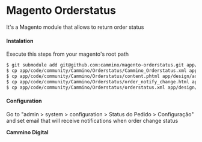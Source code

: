 # Magento Orderstatus

It's a Magento module that allows to return order status

 
#### Instalation

Execute this steps from your magento's root path

```sh
$ git submodule add git@github.com:cammino/magento-orderstatus.git app/code/community/Cammino/Orderstatus
$ cp app/code/community/Cammino/Orderstatus/Cammino_Orderstatus.xml app/etc/modules
$ cp app/code/community/Cammino/Orderstatus/content.phtml app/design/adminhtml/default/default/template/orderstatus/content.phtml
$ cp app/code/community/Cammino/Orderstatus/order_notify_change.html app/locale/pt_BR/template/email
$ cp app/code/community/Cammino/Orderstatus/orderstatus.xml app/design/adminhtml/default/default/layout
```
#### Configuration

Go to "admin > system > configuration > Status do Pedido > Configuração" and set email that will receive notifications when order change status

**Cammino Digital**